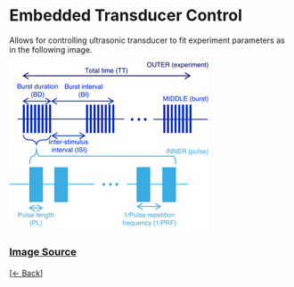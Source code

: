 # Embedded Transducer Control

Allows for controlling ultrasonic transducer to fit experiment parameters as in the following image.

![image](../assets/USExperiment.jpg)

<font size= "4">[Image Source](https://doi.org/10.1016/j.ultrasmedbio.2018.12.015)</font>
---
[[<- Back](../README.md)]
